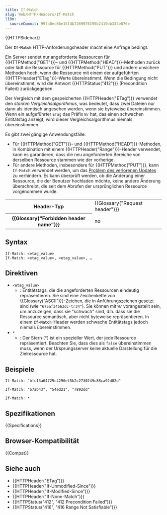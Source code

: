 ```yaml
---
title: If-Match
slug: Web/HTTP/Headers/If-Match
l10n:
  sourceCommit: 997a0ec66e1514b7269076195b2419db334e876e
---
```


{{HTTPSidebar}}

Der **`If-Match`** HTTP-Anforderungsheader macht eine Anfrage bedingt.

Ein Server sendet nur angeforderte Ressourcen für {{HTTPMethod("GET")}}- und {{HTTPMethod("HEAD")}}-Methoden zurück oder lädt die Ressource für {{HTTPMethod("PUT")}} und andere unsichere Methoden hoch, wenn die Ressource mit einem der aufgeführten {{HTTPHeader("ETag")}}-Werte übereinstimmt. Wenn die Bedingung nicht übereinstimmt, wird die Antwort {{HTTPStatus("412")}} (Precondition Failed) zurückgegeben.

Der Vergleich mit dem gespeicherten {{HTTPHeader("ETag")}} verwendet den _starken Vergleichsalgorithmus_, was bedeutet, dass zwei Dateien nur dann als identisch angesehen werden, wenn sie byteweise übereinstimmen. Wenn ein aufgeführter `ETag` das Präfix `W/` hat, das einen schwachen Entitätstag anzeigt, wird dieser Vergleichsalgorithmus niemals übereinstimmen.

Es gibt zwei gängige Anwendungsfälle:

- Für {{HTTPMethod("GET")}}- und {{HTTPMethod("HEAD")}}-Methoden, in Kombination mit einem {{HTTPHeader("Range")}}-Header verwendet, kann es garantieren, dass die neu angeforderten Bereiche von derselben Ressource stammen wie der vorherige.
- Für andere Methoden, insbesondere für {{HTTPMethod("PUT")}}, kann `If-Match` verwendet werden, um das [Problem des verlorenen Updates](https://www.w3.org/1999/04/Editing/#3.1) zu verhindern. Es kann überprüft werden, ob die Änderung einer Ressource, die der Benutzer hochladen möchte, keine andere Änderung überschreibt, die seit dem Abrufen der ursprünglichen Ressource vorgenommen wurde.

<table class="properties">
  <tbody>
    <tr>
      <th scope="row">Header-Typ</th>
      <td>{{Glossary("Request header")}}</td>
    </tr>
    <tr>
      <th scope="row">{{Glossary("Forbidden header name")}}</th>
      <td>no</td>
    </tr>
  </tbody>
</table>

## Syntax

```http
If-Match: <etag_value>
If-Match: <etag_value>, <etag_value>, …
```

## Direktiven

- `<etag_value>`
  - : Entitätstags, die die angeforderten Ressourcen eindeutig repräsentieren.
    Sie sind eine Zeichenkette von {{Glossary("ASCII")}}-Zeichen, die in Anführungszeichen gesetzt sind (wie `"675af34563dc-tr34"`).
    Sie können mit `W/` vorangestellt sein, um anzuzeigen, dass sie "schwach" sind, d.h. dass sie die Ressource semantisch, aber nicht byteweise repräsentieren.
    In einem **`If-Match`**-Header werden schwache Entitätstags jedoch niemals übereinstimmen.
- `*`
  - : Der Stern (*) ist ein spezieller Wert, der jede Ressource repräsentiert.
    Beachten Sie, dass dies als `false` übereinstimmen muss, wenn der Ursprungsserver keine aktuelle Darstellung für die Zielressource hat.

## Beispiele

```http
If-Match: "bfc13a64729c4290ef5b2c2730249c88ca92d82d"

If-Match: "67ab43", "54ed21", "7892dd"

If-Match: *
```

## Spezifikationen

{{Specifications}}

## Browser-Kompatibilität

{{Compat}}

## Siehe auch

- {{HTTPHeader("ETag")}}
- {{HTTPHeader("If-Unmodified-Since")}}
- {{HTTPHeader("If-Modified-Since")}}
- {{HTTPHeader("If-None-Match")}}
- {{HTTPStatus("412", "412 Precondition Failed")}}
- {{HTTPStatus("416", "416 Range Not Satisfiable")}}
